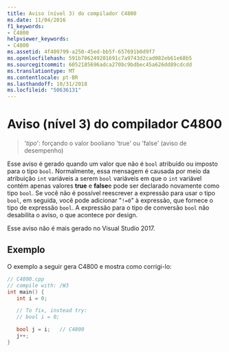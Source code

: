 ```yaml
---
title: Aviso (nível 3) do compilador C4800
ms.date: 11/04/2016
f1_keywords:
- C4800
helpviewer_keywords:
- C4800
ms.assetid: 4f409799-a250-45ed-bb5f-657691b0d9f7
ms.openlocfilehash: 591b706249201691c7a9743d2cad082eb61e68b5
ms.sourcegitcommit: 6052185696adca270bc9bdbec45a626dd89cdcdd
ms.translationtype: MT
ms.contentlocale: pt-BR
ms.lasthandoff: 10/31/2018
ms.locfileid: "50636131"
---
```

# <a name="compiler-warning-level-3-c4800"></a>Aviso (nível 3) do compilador C4800

> '*tipo*': forçando o valor booliano 'true' ou 'false' (aviso de desempenho)

Esse aviso é gerado quando um valor que não é `bool` atribuído ou imposto para o tipo `bool`. Normalmente, essa mensagem é causada por meio da atribuição `int` variáveis a serem `bool` variáveis em que o `int` variável contém apenas valores **true** e **false**e pode ser declarado novamente como tipo `bool`. Se você não é possível reescrever a expressão para usar o tipo `bool`, em seguida, você pode adicionar "`!=0`" à expressão, que fornece o tipo de expressão `bool`. A expressão para o tipo de conversão `bool` não desabilita o aviso, o que acontece por design.

Esse aviso não é mais gerado no Visual Studio 2017.

## <a name="example"></a>Exemplo

O exemplo a seguir gera C4800 e mostra como corrigi-lo:

```cpp
// C4800.cpp
// compile with: /W3
int main() {
   int i = 0;

   // To fix, instead try:
   // bool i = 0;

   bool j = i;   // C4800
   j++;
}
```